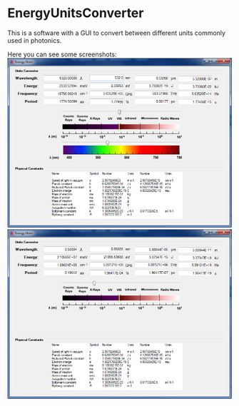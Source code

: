 # EnergyUnitsConverter
This is a software with a GUI to convert between different units commonly used in photonics.

Here you can see some screenshots:
![Screenshot](units_converter_screenshot_1.png "Screenshot")
![Screenshot](units_converter_screenshot_2.png "Screenshot")





